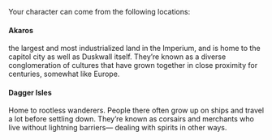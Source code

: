 Your character can come from the following locations:

#### Akaros
the largest and most industrialized land in the Imperium, and is home to the capitol city as well as Duskwall itself. They’re known as a diverse conglomeration of cultures that have grown together in close proximity for centuries, somewhat like Europe.

#### Dagger Isles
Home to rootless wanderers. People there often grow up on ships and travel a lot before settling down. They’re known as corsairs and merchants who live without lightning barriers— dealing with spirits in other ways.
